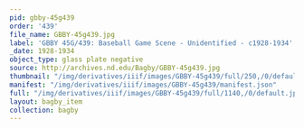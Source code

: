 ```yaml
---
pid: gbby-45g439
order: '439'
file_name: GBBY-45g439.jpg
label: 'GBBY 45G/439: Baseball Game Scene - Unidentified - c1928-1934'
_date: 1928-1934
object_type: glass plate negative
source: http://archives.nd.edu/Bagby/GBBY-45g439.jpg
thumbnail: "/img/derivatives/iiif/images/GBBY-45g439/full/250,/0/default.jpg"
manifest: "/img/derivatives/iiif/images/GBBY-45g439/manifest.json"
full: "/img/derivatives/iiif/images/GBBY-45g439/full/1140,/0/default.jpg"
layout: bagby_item
collection: bagby
---
```

